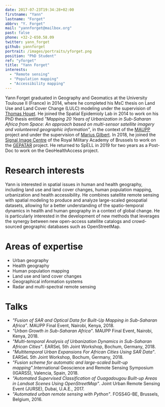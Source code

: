 ```yaml
---
date: 2017-07-23T19:34:28+02:00
firstname: "Yann"
lastname: "Forget"
abbrv: "Y. Forget"
mail: "yannforget@mailbox.org"
past: false
phone: +32-2-650.58.09
twitter: yann_forget
github: yannforget
portrait: /images/portraits/yforget.png
position: "PhD Student"
ref: "yforget"
title: "Yann Forget"
interests:
  - "Remote sensing"
  - "Population mapping"
  - "Accessibility mapping"
---
```


Yann Forget graduated in Geography and Geomatics at the University Toulouse II (France) in 2014, where he completed his MsC thesis on Land Use and Land Cover Change (LULC) modeling under the supervision of [Thomas Houet](https://perso.univ-rennes2.fr/en/thomas.houet). He joined the Spatial Epidemioly Lab in 2014 to work on his PhD thesis entitled *"Mapping 20 Years of Urbanization in Sub-Saharan Africa from Space: An approach based on multi-sensor satellite imagery and volunteered geographic information"*, in the context of the [MAUPP](https://maupp.ulb.ac.be/) project and under the supervision of [Marius Gilbert](https://spell.ulb.be/person/marius-gilbert/). In 2018, he joined the [Signal Image Centre](http://www.sic.rma.ac.be/) of the Royal Military Academy of Brussels to work on the [GEPATAR](http://gepatar.kikirpa.be/about.html) project. He returned to SpELL in 2019 for two years as a Post-Doc to work on the GeoHealthAccess project.

# Research interests

Yann is interested in spatial issues in human and health geography, including land use and land cover changes, human population mapping, urbanization and health accessibility. He combines satellite remote sensing with spatial modeling to produce and analyze large-scaled geospatial datasets, allowing for a better understanding of the spatio-temporal dynamics in health and human geography in a context of global change. He is particularly interested in the development of new methods that leverages the synergy between new open-access satellite catalogs and crowd-sourced geographic databases such as OpenStreetMap.

# Areas of expertise

* Urban geography
* Health geography
* Human population mapping
* Land use and land cover changes
* Geographical information systems
* Radar and multi-spectral remote sensing

# Talks

* *"Fusion of SAR and Optical Data for Built-Up Mapping in Sub-Saharan Africa"*. MAUPP Final Event, Nairobi, Kenya, 2018.
* *"Urban Growth in Sub-Saharan Africa"*. MAUPP Final Event, Nairobi, Kenya, 2018.
* *"Multi-temporal Analysis of Urbanization Dynamics in Sub-Saharan African Cities"*. EARSeL 5th Joint Workshop, Bochum, Germany, 2018.
* *"Multitemporal Urban Expansions For African Cities Using SAR Data"*. EARSeL 5th Joint Workshop, Bochum, Germany, 2018.
* *"Fusion scheme for automatic and large-scaled built-up mapping"*.International Geoscience and Remote Sensing Symposium (IGARSS), Valencia, Spain, 2018.
* *"Automated Supervised Classification of Ouagadougou Built-up Areas in Landsat Scenes Using OpenStreetMap"*. Joint Urban Remote Sensing Event (JURSE), Dubai, U.A.E., 2017.
* *"Automated urban remote sensing with Python"*. FOSS4G-BE, Brussels, Belgium, 2016.
